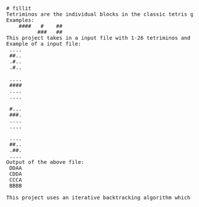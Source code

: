 <pre>
# fillit
Tetriminos are the individual blocks in the classic tetris game.
Examples:
    ####   #    ##
          ###   ##
This project takes in a input file with 1-26 tetriminos and outputs the arrangement of all these tetriminos blocks in the smallest square possible. If there are multiple possible smallest squares, the one with all the blocks in their most top-left positions is chosen. The solution 's tetriminos are labelled from 'A' to 'Z' based on the positioning of itself in the input file. There may be blank spaces in the solution filled with '.' characters.
Example of a input file:
 ....
 ##..
 .#..
 .#..

 ....
 ####
 ....
 ....

 #...
 ###.
 ....
 ....

 ....
 ##..
 .##.
 ....
Output of the above file:
 DDAA
 CDDA
 CCCA
 BBBB

This project uses an iterative backtracking algorithm which works in a 2d array of integers with the tetriminos' coordinates as values. This implementation is much faster than working with character arrays as every step in the backtracking algorithm involves just integer addition. The coordinates of all the teriminos are saved into a global variable after the characters are read from the input file.
</pre>